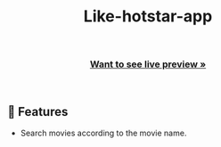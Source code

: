 <h1 align="center">Like-hotstar-app</h1> 



 
<br />    
  <h3 align="center"><a href="https://bright-gelato-aa8b24.netlify.app"><strong>Want to see live preview »</strong></a></h3>

<br/>

 
## 🚀 Features
- Search movies according to the movie name.

<br/>
